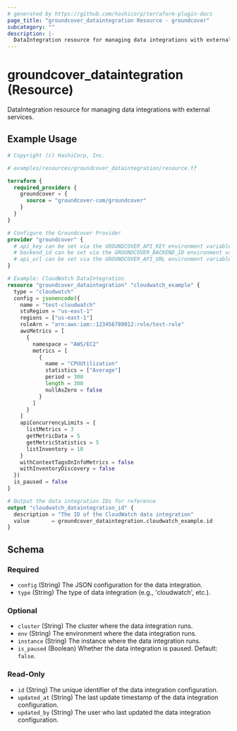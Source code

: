 ```yaml
---
# generated by https://github.com/hashicorp/terraform-plugin-docs
page_title: "groundcover_dataintegration Resource - groundcover"
subcategory: ""
description: |-
  DataIntegration resource for managing data integrations with external services.
---
```


# groundcover_dataintegration (Resource)

DataIntegration resource for managing data integrations with external services.

## Example Usage

```terraform
# Copyright (c) HashiCorp, Inc.

# examples/resources/groundcover_dataintegration/resource.tf

terraform {
  required_providers {
    groundcover = {
      source = "groundcover-com/groundcover"
    }
  }
}

# Configure the Groundcover Provider
provider "groundcover" {
  # api_key can be set via the GROUNDCOVER_API_KEY environment variable
  # backend_id can be set via the GROUNDCOVER_BACKEND_ID environment variable
  # api_url can be set via the GROUNDCOVER_API_URL environment variable (optional)
}

# Example: CloudWatch DataIntegration
resource "groundcover_dataintegration" "cloudwatch_example" {
  type = "cloudwatch"
  config = jsonencode({
    name = "test-cloudwatch"
    stsRegion = "us-east-1"
    regions = ["us-east-1"]
    roleArn = "arn:aws:iam::123456789012:role/test-role"
    awsMetrics = [
      {
        namespace = "AWS/EC2"
        metrics = [
          {
            name = "CPUUtilization"
            statistics = ["Average"]
            period = 300
            length = 300
            nullAsZero = false
          }
        ]
      }
    ]
    apiConcurrencyLimits = {
      listMetrics = 3
      getMetricData = 5
      getMetricStatistics = 5
      listInventory = 10
    }
    withContextTagsOnInfoMetrics = false
    withInventoryDiscovery = false
  })
  is_paused = false
}

# Output the data integration IDs for reference
output "cloudwatch_dataintegration_id" {
  description = "The ID of the CloudWatch data integration"
  value       = groundcover_dataintegration.cloudwatch_example.id
}
```

<!-- schema generated by tfplugindocs -->
## Schema

### Required

- `config` (String) The JSON configuration for the data integration.
- `type` (String) The type of data integration (e.g., 'cloudwatch', etc.).

### Optional

- `cluster` (String) The cluster where the data integration runs.
- `env` (String) The environment where the data integration runs.
- `instance` (String) The instance where the data integration runs.
- `is_paused` (Boolean) Whether the data integration is paused. Default: `false`.

### Read-Only

- `id` (String) The unique identifier of the data integration configuration.
- `updated_at` (String) The last update timestamp of the data integration configuration.
- `updated_by` (String) The user who last updated the data integration configuration.
